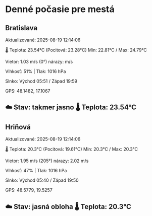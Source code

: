 ﻿# Denné počasie pre mestá

## Bratislava
Aktualizované: 2025-08-19 12:14:06

🌡️ Teplota: 23.54°C 
(Pocitová: 23.28°C)
Min: 22.81°C / Max: 24.79°C

Vietor: 1.03 m/s    (0°) 
nárazy:  m/s

Vlhkosť: 51% | Tlak: 1016 hPa

Slnko: Východ 05:51 / Západ 19:59

GPS: 48.1482, 17.1067

☁️ Stav: takmer jasno        🌡️ Teplota: 23.54°C
---

## Hriňová
Aktualizované: 2025-08-19 12:14:06

🌡️ Teplota: 20.3°C 
(Pocitová: 19.61°C)
Min: 20.3°C / Max: 20.3°C

Vietor: 1.95 m/s (205°)
nárazy: 2.02 m/s

Vlhkosť: 47% | Tlak: 1016 hPa

Slnko: Východ 05:40 / Západ 19:50

GPS: 48.5779, 19.5257

☁️ Stav: jasná obloha        🌡️ Teplota: 20.3°C
---
